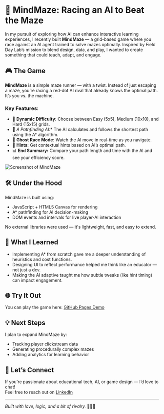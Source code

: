 
# 🧠 MindMaze: Racing an AI to Beat the Maze

In my pursuit of exploring how AI can enhance interactive learning experiences, I recently built **MindMaze** — a grid-based game where you race against an AI agent trained to solve mazes optimally. Inspired by Field Day Lab’s mission to blend design, data, and play, I wanted to create something that could teach, adapt, and engage.

## 🎮 The Game

**MindMaze** is a simple maze runner — with a twist. Instead of just escaping a maze, you’re racing a red-dot AI rival that already knows the optimal path. It’s you vs. the machine.

### Key Features:
- 🔄 **Dynamic Difficulty:** Choose between Easy (5x5), Medium (10x10), and Hard (15x15) grids.
- 🧠 **A* Pathfinding AI:** The AI calculates and follows the shortest path using the A* algorithm.
- 🔴 **Ghost Race Mode:** Watch the AI move in real-time as you navigate.
- 💬 **Hints:** Get contextual hints based on AI’s optimal path.
- 📊 **End Summary:** Compare your path length and time with the AI and see your efficiency score.

![Screenshot of MindMaze](link-to-screenshot-or-demo.gif)

## 🛠️ Under the Hood

MindMaze is built using:
- JavaScript + HTML5 Canvas for rendering
- A* pathfinding for AI decision-making
- DOM events and intervals for live player-AI interaction

No external libraries were used — it's lightweight, fast, and easy to extend.

## 🎯 What I Learned

- Implementing A* from scratch gave me a deeper understanding of heuristics and cost functions.
- Designing UI to reflect performance helped me think like an educator — not just a dev.
- Making the AI adaptive taught me how subtle tweaks (like hint timing) can impact engagement.

## 🌐 Try It Out

You can play the game here: [GitHub Pages Demo](https://vaiishnavii.github.io/mindmaze_ai_game/)


## 💡 Next Steps

I plan to expand MindMaze by:
- Tracking player clickstream data
- Generating procedurally complex mazes
- Adding analytics for learning behavior

## 👋 Let’s Connect

If you're passionate about educational tech, AI, or game design — I’d love to chat!  
Feel free to reach out on [LinkedIn](https://linkedin.com/in/vaishnaviskale)

---

*Built with love, logic, and a bit of rivalry.* 🔵🆚🔴

